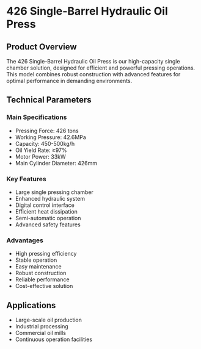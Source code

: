 # 426 Single-Barrel Hydraulic Oil Press

## Product Overview

The 426 Single-Barrel Hydraulic Oil Press is our high-capacity single chamber solution, designed for efficient and powerful pressing operations. This model combines robust construction with advanced features for optimal performance in demanding environments.

## Technical Parameters

### Main Specifications
- Pressing Force: 426 tons
- Working Pressure: 42.6MPa
- Capacity: 450-500kg/h
- Oil Yield Rate: ≥97%
- Motor Power: 33kW
- Main Cylinder Diameter: 426mm

### Key Features
- Large single pressing chamber
- Enhanced hydraulic system
- Digital control interface
- Efficient heat dissipation
- Semi-automatic operation
- Advanced safety features

### Advantages
- High pressing efficiency
- Stable operation
- Easy maintenance
- Robust construction
- Reliable performance
- Cost-effective solution

## Applications

- Large-scale oil production
- Industrial processing
- Commercial oil mills
- Continuous operation facilities
